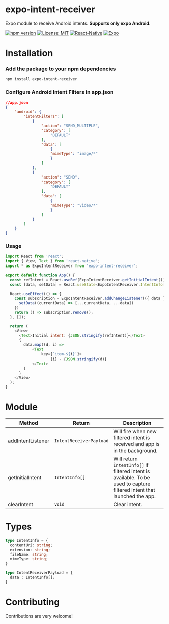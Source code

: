 # expo-intent-receiver

Expo module to receive Android intents. **Supports only expo Android**.

[![npm version](https://badge.fury.io/js/expo-intent-receiver.svg)](https://badge.fury.io/js/expo-intent-receiver) [![License: MIT](https://img.shields.io/badge/License-MIT-yellow.svg)](https://opensource.org/licenses/MIT) [![React-Native](https://img.shields.io/badge/-React%20Native-grey?style=flat&logo=react)](https://reactnative.dev/) [![Expo](https://img.shields.io/badge/Expo-4630EB.svg?style=flat-square&logo=EXPO&labelColor=f3f3f3&logoColor=000)](https://expo.dev/client)

# Installation

### Add the package to your npm dependencies

```
npm install expo-intent-receiver
```

### Configure Android Intent Filters in app.json

```json
//app.json
{
    "android": {      
        "intentFilters": [
            {
                "action": "SEND_MULTIPLE",
                "category": [
                    "DEFAULT"
                ],
                "data": [
                    {
                    "mimeType": "image/*"
                    }
                ]
            },
            {
                "action": "SEND",
                "category": [
                    "DEFAULT"
                ],
                "data": [
                    {
                    "mimeType": "video/*"
                    }
                ]
            }        
        ]
    }
}
```

### Usage

```js
import React from 'react';
import { View, Text } from 'react-native';
import * as ExpoIntentReceiver from 'expo-intent-receiver';

export default function App() {
  const refIntent = React.useRef(ExpoIntentReceiver.getInitialIntent());
  const [data, setData] = React.useState<ExpoIntentReceiver.IntentInfo[]>([]);
  
  React.useEffect(() => {
    const subscription = ExpoIntentReceiver.addChangeListener(({ data }) => {
      setData((currentData) => [...currentData, ...data])
    })
    return () => subscription.remove();
  }, []);

  return (
    <View>
      <Text>Initial intent: {JSON.stringify(refIntent)}</Text>
      {
        data.map((d, i) => 
            <Text 
                key={`item-${i}`}>
                    {i} - {JSON.stringify(d)}
            </Text>
        )
      }
    </View>
  );
}

```

# Module

| Method | Return | Description |
|------|------|-------------|
|addIntentListener | `IntentReceiverPayload` | Will fire when new filtered intent is received and app is in the background.|
|getInitialIntent | `IntentInfo[]` | Will return `ÌntentInfo[]` if filtered intent is available. To be used to capture filtered intent that launched the app.|
|clearIntent | `void` | Clear intent.|

# Types
```ts
type IntentInfo = {
  contentUri: string;
  extension: string;
  fileName: string;
  mimeType: string;
}

type IntentReceiverPayload = {
  data : IntentInfo[];
}
```

# Contributing

Contributions are very welcome!
